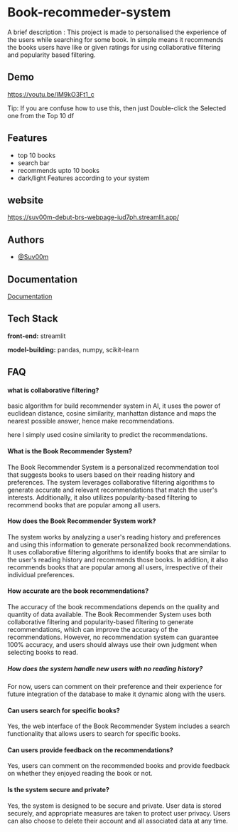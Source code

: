 
# Book-recommeder-system

A brief description :
This project is made to personalised the experience of the users while searching for some book. In simple means it recommends the books users have like or given ratings for using collaborative filtering and popularity based filtering.


## Demo

https://youtu.be/IM9kO3Ft1_c


Tip: If you are confuse how to use this, then just Double-click the Selected one from the Top 10 df


## Features

- top 10 books
- search bar
- recommends upto 10 books
- dark/light Features according to your system


## website

https://suv00m-debut-brs-webpage-iud7ph.streamlit.app/
## Authors

- [@Suv00m](https://www.github.com/Suv00m)


## Documentation

[Documentation](https://drive.google.com/file/d/1_iBlCDZtaNZWVeFeNukVsSNxT5RVaHRq/view?usp=share_link)


## Tech Stack

**front-end:** streamlit

**model-building:** pandas, numpy, scikit-learn


## FAQ

#### what is collaborative filtering?

basic algorithm for build recommender system in AI, it uses the power of euclidean distance, cosine similarity, manhattan distance and maps the nearest possible answer, hence make recommendations. 

here I simply used cosine similarity to predict the recommendations.

#### What is the Book Recommender System?

The Book Recommender System is a personalized recommendation tool that suggests books to users based on their reading history and preferences. The system leverages collaborative filtering algorithms to generate accurate and relevant recommendations that match the user's interests. Additionally, it also utilizes popularity-based filtering to recommend books that are popular among all users.

#### How does the Book Recommender System work? 

The system works by analyzing a user's reading history and preferences and using this information to generate personalized book recommendations. It uses collaborative filtering algorithms to identify books that are similar to the user's reading history and recommends those books. In addition, it also recommends books that are popular among all users, irrespective of their individual preferences.

#### How accurate are the book recommendations? 

The accuracy of the book recommendations depends on the quality and quantity of data available. The Book Recommender System uses both collaborative filtering and popularity-based filtering to generate recommendations, which can improve the accuracy of the recommendations. However, no recommendation system can guarantee 100% accuracy, and users should always use their own judgment when selecting books to read.

##### How does the system handle new users with no reading history? 

For now, users can comment on their preference and their experience for future integration of the database to make it dynamic along with the users.

#### Can users search for specific books? 

Yes, the web interface of the Book Recommender System includes a search functionality that allows users to search for specific books. 

#### Can users provide feedback on the recommendations? 

Yes, users can comment on the recommended books and provide feedback on whether they enjoyed reading the book or not.

#### Is the system secure and private? 

Yes, the system is designed to be secure and private. User data is stored securely, and appropriate measures are taken to protect user privacy. Users can also choose to delete their account and all associated data at any time.





